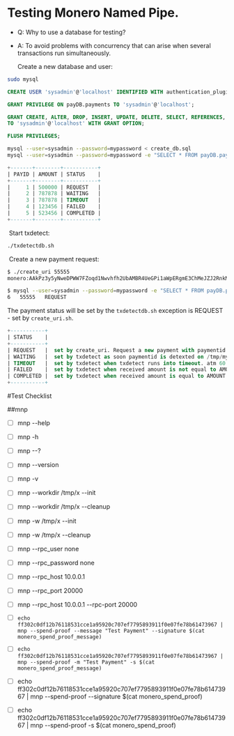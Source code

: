 # Testing Monero Named Pipe.

- Q: Why to use a database for testing?

- A: To avoid problems with concurrency that can arise when several transactions run simultaneously.

  

  Create a new database and user:

```bash
sudo mysql
```

```sql
CREATE USER 'sysadmin'@'localhost' IDENTIFIED WITH authentication_plugin BY 'mypassword';
```

```sql
GRANT PRIVILEGE ON payDB.payments TO 'sysadmin'@'localhost';
```

```sql
GRANT CREATE, ALTER, DROP, INSERT, UPDATE, DELETE, SELECT, REFERENCES, RELOAD on *.* \
TO 'sysadmin'@'localhost' WITH GRANT OPTION;
```

```sql
FLUSH PRIVILEGES;
```

```bash
mysql --user=sysadmin --password=mypassword < create_db.sql
mysql --user=sysadmin --password=mypassword -e "SELECT * FROM payDB.payments;"
```

```sql
+-------+--------+-----------+
| PAYID | AMOUNT | STATUS    |
+-------+--------+-----------+
|     1 | 500000 | REQUEST   |
|     2 | 787878 | WAITING   |
|     3 | 787878 | TIMEOUT   |
|     4 | 123456 | FAILED    |
|     5 | 523456 | COMPLETED |
+-------+--------+-----------+
```

​	Start txdetect:

```bash
./txdetectdb.sh
```

​	Create a new payment request:

```bash
$ ./create_uri 55555
monero:AAkPz3y5yNweDPWW7FZoqd1Nwvhfh2UbAMBR4UeGPi1aWpERgmE3ChMeJZJ2RnkMueHdL7XXwdkQJ5As8XRhTKAhfJb3BrWxFGT1maXEsT?tx_amount=0.000000055555

$ mysql --user=sysadmin --password=mypassword -e "SELECT * FROM payDB.payments;" | tail -n1
6	55555	REQUEST
```

The payment status will be set by the ```txdetectdb.sh``` exception is REQUEST - set by ```create_uri.sh```.

```sql
+-----------+
| STATUS    |
+-----------+
| REQUEST   |  set by create_uri. Request a new payment with paymentid set from PAYID.
| WAITING   |  set by txdetect as soon paymentid is detexted on /tmp/mywallet.
| TIMEOUT   |  set by txdetect when txdetect runs into timeout. atm 60 min.
| FAILED    |  set by txdetect when received amount is not equal to AMOUNT in table.
| COMPLETED |  set by txdetect when received amount is equal to AMOUNT in table.
+-----------+
```

#Test Checklist

##mnp

- [ ] mnp --help
- [ ] mnp -h
- [ ] mnp --?
- [ ] mnp --version
- [ ] mnp -v
- [ ] mnp --workdir /tmp/x --init
- [ ] mnp --workdir /tmp/x --cleanup
- [ ] mnp -w /tmp/x --init
- [ ] mnp -w /tmp/x --cleanup
- [ ] mnp --rpc_user none
- [ ] mnp --rpc_password none
- [ ] mnp --rpc_host 10.0.0.1
- [ ] mnp --rpc_port 20000
- [ ] mnp --rpc_host 10.0.0.1 --rpc-port 20000
- [ ] `echo ff302c0df12b76118531cce1a95920c707ef7795893911f0e07fe78b61473967 | mnp --spend-proof --message "Test Payment" --signature $(cat monero_spend_proof_message)`
- [ ] `echo ff302c0df12b76118531cce1a95920c707ef7795893911f0e07fe78b61473967 | mnp --spend-proof -m "Test Payment" -s $(cat monero_spend_proof_message)`
- [ ] echo ff302c0df12b76118531cce1a95920c707ef7795893911f0e07fe78b61473967 | mnp --spend-proof --signature $(cat monero_spend_proof)
- [ ] echo ff302c0df12b76118531cce1a95920c707ef7795893911f0e07fe78b61473967 | mnp --spend-proof -s $(cat monero_spend_proof)

